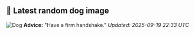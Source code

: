 ## 🐶 Latest random dog image
![Dog](https://images.dog.ceo/breeds/terrier-australian/n02096294_1754.jpg)
**Advice:** "Have a firm handshake."
*Updated: 2025-09-19 22:33 UTC*
